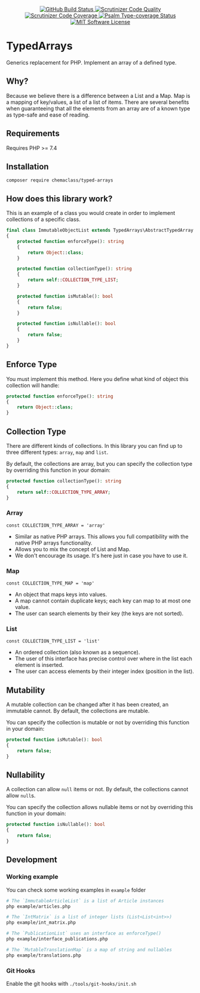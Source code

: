 <p align="center">
  <a href="https://github.com/chemaclass/typed-arrays/actions">
    <img src="https://github.com/chemaclass/typed-arrays/workflows/CI/badge.svg" alt="GitHub Build Status">
  </a>
  <a href="https://scrutinizer-ci.com/g/chemaclass/typed-arrays/?branch=master">
    <img src="https://scrutinizer-ci.com/g/chemaclass/typed-arrays/badges/quality-score.png?b=master" alt="Scrutinizer Code Quality">
  </a>
  <a href="https://scrutinizer-ci.com/g/chemaclass/typed-arrays/?branch=master">
    <img src="https://scrutinizer-ci.com/g/chemaclass/typed-arrays/badges/coverage.png?b=master" alt="Scrutinizer Code Coverage">
  </a>
  <a href="https://shepherd.dev/github/chemaclass/typed-arrays">
    <img src="https://shepherd.dev/github/chemaclass/typed-arrays/coverage.svg" alt="Psalm Type-coverage Status">
  </a>
  <a href="https://github.com/Chemaclass/typed-arrays/blob/master/LICENSE">
    <img src="https://img.shields.io/badge/License-MIT-green.svg" alt="MIT Software License">
  </a>
</p>

# TypedArrays

Generics replacement for PHP. 
Implement an array of a defined type.

## Why? 

Because we believe there is a difference between a List and a Map.
Map is a mapping of key/values, a list of a list of items.
There are several benefits when guaranteeing that all the elements from an array are of a known type as type-safe and ease of reading.

## Requirements

Requires PHP >= 7.4

## Installation

```
composer require chemaclass/typed-arrays
```

## How does this library work?

This is an example of a class you would create in order to implement collections of a specific class.
```php
final class ImmutableObjectList extends TypedArrays\AbstractTypedArray
{
    protected function enforceType(): string
    {
        return Object::class;
    }

    protected function collectionType(): string
    {
        return self::COLLECTION_TYPE_LIST;
    }

    protected function isMutable(): bool
    {
        return false;
    }

    protected function isNullable(): bool
    {
        return false;
    }
}
```

## Enforce Type

You must implement this method. Here you define what kind of object this collection will handle:
```php
protected function enforceType(): string
{
    return Object::class;
}
```

## Collection Type

There are different kinds of collections.
In this library you can find up to three different types: `array`, `map` and `list`.

By default, the collections are array, but you can specify the collection type by overriding this function in your domain:
```php
protected function collectionType(): string
{
    return self::COLLECTION_TYPE_ARRAY;
}
```

### Array

`const COLLECTION_TYPE_ARRAY = 'array'`

- Similar as native PHP arrays. This allows you full compatibility with the native PHP arrays functionality.
- Allows you to mix the concept of List and Map.
- We don't encourage its usage. It's here just in case you have to use it.

### Map

`const COLLECTION_TYPE_MAP = 'map'`

- An object that maps keys into values.
- A map cannot contain duplicate keys; each key can map to at most one value.
- The user can search elements by their key (the keys are not sorted).

### List

`const COLLECTION_TYPE_LIST = 'list'`

- An ordered collection (also known as a sequence). 
- The user of this interface has precise control over where in the list each element is inserted. 
- The user can access elements by their integer index (position in the list).

## Mutability

A mutable collection can be changed after it has been created, an immutable cannot. By default, the collections are mutable.

You can specify the collection is mutable or not by overriding this function in your domain:
```php
protected function isMutable(): bool
{
    return false;
}
```

## Nullability

A collection can allow `null` items or not. By default, the collections cannot allow `null`s.

You can specify the collection allows nullable items or not by overriding this function in your domain:
```php
protected function isNullable(): bool
{
    return false;
}
```

## Development

### Working example

You can check some working examples in `example` folder
```bash
# The `ImmutableArticleList` is a list of Article instances
php example/articles.php

# The `IntMatrix` is a list of integer lists (List<List<int>>)
php example/int_matrix.php

# The `PublicationList` uses an interface as enforceType()
php example/interface_publications.php

# The `MutableTranslationMap` is a map of string and nullables
php example/translations.php
```

### Git Hooks

Enable the git hooks with `./tools/git-hooks/init.sh`
